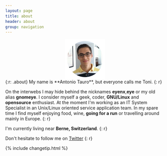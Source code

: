 ```yaml
---
layout: page
title: about 
header: about
group: navigation
---
```

<img src="/img/about.png" width="25%" style="display:block;margin-left:auto;margin-right:auto;" />
{:r: .about}
My name is **Antonio Tauro**, but everyone calls me Toni. 
{: r}

On the interwebs I may hide behind the nicknames **eyenx**,**eye** or my old alias **gnomeye**.
I consider myself a geek, coder, **GNU/Linux** and **opensource** enthusiast.
At the moment I'm working as an IT System Specialist in an Unix/Linux oriented service application team.
In my spare time I find myself enjoying food, wine, **going for a run** or travelling around mainly in Europe. 
{: r}

I'm currently living near **Berne, Switzerland**.
{: r}

Don't hesitate to follow me on <a style="border: none;" href='https://twitter.com/{{ site.twitter_username }}'>Twitter<i class='fi-social-twitter size-48'></i></a>
{: r}

{% include changetip.html %}
